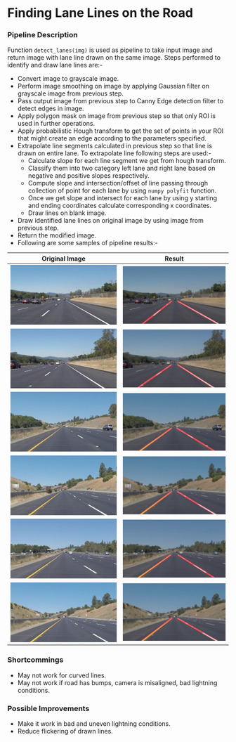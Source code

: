 # **Finding Lane Lines on the Road** 

### Pipeline Description

Function `detect_lanes(img)` is used as pipeline to take input image and return image with lane line drawn on the same image. Steps performed to identify and draw lane lines are:-
  - Convert image to grayscale image.
  - Perform image smoothing on image by applying Gaussian filter on grayscale image from previous step.
  - Pass output image from previous step to Canny Edge detection filter to detect edges in image.
  - Apply polygon mask on image from previous step so that only ROI is used in further operations.
  - Apply probabilistic Hough transform to get the set of points in your ROI that might create an edge according to the parameters specified.
  - Extrapolate line segments calculated in previous step so that line is drawn on entire lane. To extrapolate line following steps are used:-
  	* Calculate slope for each line segment we get from hough transform.
  	* Classify them into two category left lane and right lane based on negative and positive slopes respectively.
  	* Compute slope and intersection/offset of line passing through collection of point for each lane by using `numpy polyfit` function.
  	* Once we get slope and intersect for each lane by using y starting and ending coordinates calculate corresponding x coordinates.
  	* Draw lines on blank image.
- Draw identified lane lines on original image by using image from previous step.
- Return the modified image.
- Following are some samples of pipeline results:-

| Original Image  | Result |
| ------------- | ------------- |
| ![alt text](test_images/solidWhiteCurve.jpg "Original Image")  | ![alt text](test_images_output/solidWhiteCurve.jpg "Result")  |
| ![alt text](test_images/solidWhiteRight.jpg "Original Image")  | ![alt text](test_images_output/solidWhiteRight.jpg "Result")  |
| ![alt text](test_images/solidYellowCurve.jpg "Original Image")  | ![alt text](test_images_output/solidYellowCurve.jpg "Result")  |
| ![alt text](test_images/solidYellowCurve2.jpg "Original Image")  | ![alt text](test_images_output/solidYellowCurve2.jpg "Result")  |
| ![alt text](test_images/solidYellowLeft.jpg "Original Image")  | ![alt text](test_images_output/solidYellowLeft.jpg "Result")  |
| ![alt text](test_images/whiteCarLaneSwitch.jpg "Original Image")  | ![alt text](test_images_output/whiteCarLaneSwitch.jpg "Result")  |

### Shortcommings
- May not work for curved lines.
- May not work if road has bumps, camera is misaligned, bad lightning conditions.

### Possible Improvements
- Make it work in bad and uneven lightning conditions.
- Reduce flickering of drawn lines.